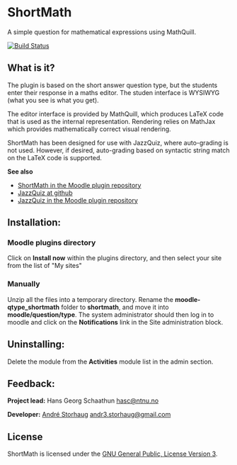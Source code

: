 # ShortMath
A simple question for mathematical expressions using MathQuill.

[![Build Status](https://travis-ci.org/KQMATH/moodle-qtype_shortmath.svg?branch=master)](https://travis-ci.org/KQMATH/moodle-qtype_shortmath)

## What is it?
The plugin is based on the short answer question type, but the students
enter their response in a maths editor. The studen interface is WYSIWYG
(what you see is what you get).

The editor interface is provided by MathQuill, which produces LaTeX
code that is used as the internal representation. Rendering relies
on MathJax which provides mathematically correct visual rendering.


ShortMath has been designed for use with JazzQuiz, where auto-grading is 
not used. However, if desired, auto-grading based on syntactic string match on the
LaTeX code is supported.

**See also** 
+ [ShortMath in the Moodle plugin repository](https://moodle.org/plugins/qtype_shortmath)
+ [JazzQuiz at github](https://github.com/KQMATH/moodle-mod_jazzquiz)
+ [JazzQuiz in the Moodle plugin repository](https://moodle.org/plugins/mod_jazzquiz)

## Installation:  
### Moodle plugins directory
Click on **Install now** within the plugins directory, and then select your site from the list of "My sites"

### Manually
Unzip all the files into a temporary directory.
Rename the **moodle-qtype_shortmath** folder to **shortmath**, and move it into **moodle/question/type**.
The system administrator should then log in to moodle and click on the **Notifications** link in the Site administration
block.


## Uninstalling:
Delete the module from the **Activities** module list in the admin section.

## Feedback:
**Project lead:** Hans Georg Schaathun <hasc@ntnu.no>

**Developer:** [André Storhaug](https://github.com/andstor) <andr3.storhaug@gmail.com>

## License
ShortMath is licensed under the [GNU General Public, License Version 3](https://github.com/KQMATH/moodle-qtype_shortmath/LICENSE).

